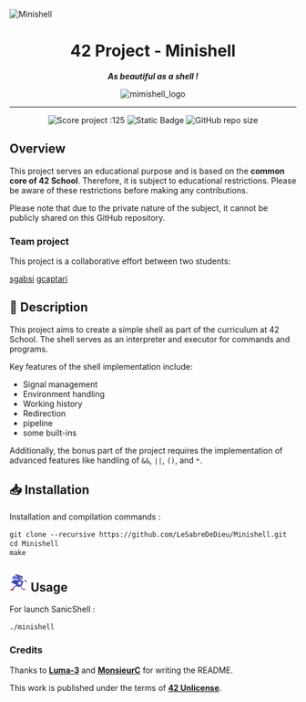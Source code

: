 ![Minishell](https://github.com/user-attachments/assets/bc9d3626-f764-40b8-ac2c-9750540e6f1b)
<h1 align="center">
	42 Project - Minishell
</h1>

<p align="center">
	<b><i> As beautiful as a shell !</i></b>
</p>

<p align="center">
	<img src="https://raw.githubusercontent.com/ayogun/42-project-badges/refs/heads/main/badges/minishelle.png" alt="mimishell_logo" />
</p>

---
<p align="center">
	<img src="https://img.shields.io/badge/Score-125-green?style=flat-square&logo=42" alt="Score project :125"/>
	<img alt="Static Badge" src="https://img.shields.io/badge/Outstanding-2-blue?style=flat-square&logo=42">
	<img alt="GitHub repo size" src="https://img.shields.io/github/repo-size/LeSabreDeDieu/Minishell?style=flat-square&logo=github">
</p>




## Overview

This project serves an educational purpose and is based on the **common core of 42 School**. Therefore, it is subject to educational restrictions. Please be aware of these restrictions before making any contributions.

Please note that due to the private nature of the subject, it cannot be publicly shared on this GitHub repository.

### Team project

This project is a collaborative effort between two students:

[sgabsi](https://profile.intra.42.fr/users/sgabsi)
[gcaptari](https://profile.intra.42.fr/users/gcaptari)


## 📄 Description

This project aims to create a simple shell as part of the curriculum at 42 School. The shell serves as an interpreter and executor for commands and programs.

Key features of the shell implementation include:
- Signal management
- Environment handling
- Working history
- Redirection
- pipeline
- some built-ins

Additionally, the bonus part of the project requires the implementation of advanced features like handling of `&&`, `||`, `()`, and `*`.

## 📥 Installation

Installation and compilation commands :

```
git clone --recursive https://github.com/LeSabreDeDieu/Minishell.git
cd Minishell
make
```


## <img src="https://raw.githubusercontent.com/LeSabreDeDieu/Minishell/refs/heads/main/img/sanic.png" width="32" height="32" alt="Hérisson bleu mal dessiner"/> Usage

For launch SanicShell :
```
./minishell
```

### Credits

Thanks to [**Luma-3**](https://github.com/luma-3) and [**MonsieurC**](https://github.com/monsieurCanard) for writing the README.

This work is published under the terms of **[42 Unlicense](https://github.com/gcamerli/42unlicense)**.
